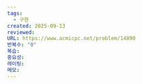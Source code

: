 ```yaml
---
tags:
  - 구현
created: 2025-09-13
reviewed:
URL: https://www.acmicpc.net/problem/14890
반복수: "0"
복습:
중요성:
레이팅:
메모:
---
```

